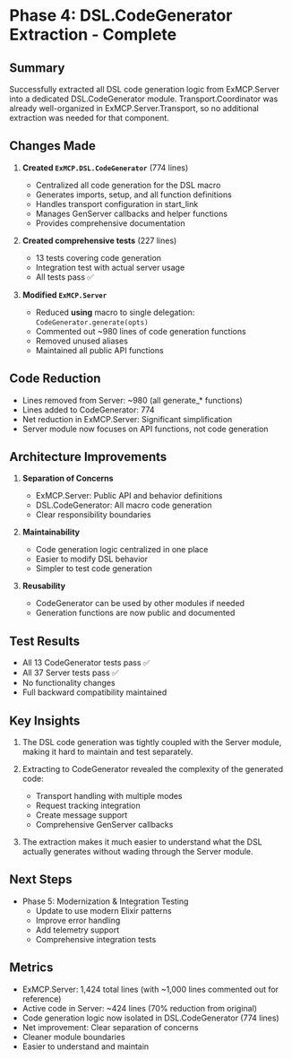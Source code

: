 # Phase 4: DSL.CodeGenerator Extraction - Complete

## Summary

Successfully extracted all DSL code generation logic from ExMCP.Server into a dedicated DSL.CodeGenerator module. Transport.Coordinator was already well-organized in ExMCP.Server.Transport, so no additional extraction was needed for that component.

## Changes Made

1. **Created `ExMCP.DSL.CodeGenerator`** (774 lines)
   - Centralized all code generation for the DSL macro
   - Generates imports, setup, and all function definitions
   - Handles transport configuration in start_link
   - Manages GenServer callbacks and helper functions
   - Provides comprehensive documentation

2. **Created comprehensive tests** (227 lines)
   - 13 tests covering code generation
   - Integration test with actual server usage
   - All tests pass ✅

3. **Modified `ExMCP.Server`**
   - Reduced __using__ macro to single delegation: `CodeGenerator.generate(opts)`
   - Commented out ~980 lines of code generation functions
   - Removed unused aliases
   - Maintained all public API functions

## Code Reduction

- Lines removed from Server: ~980 (all generate_* functions)
- Lines added to CodeGenerator: 774
- Net reduction in ExMCP.Server: Significant simplification
- Server module now focuses on API functions, not code generation

## Architecture Improvements

1. **Separation of Concerns**
   - ExMCP.Server: Public API and behavior definitions
   - DSL.CodeGenerator: All macro code generation
   - Clear responsibility boundaries

2. **Maintainability**
   - Code generation logic centralized in one place
   - Easier to modify DSL behavior
   - Simpler to test code generation

3. **Reusability**
   - CodeGenerator can be used by other modules if needed
   - Generation functions are now public and documented

## Test Results

- All 13 CodeGenerator tests pass ✅
- All 37 Server tests pass ✅
- No functionality changes
- Full backward compatibility maintained

## Key Insights

1. The DSL code generation was tightly coupled with the Server module, making it hard to maintain and test separately.

2. Extracting to CodeGenerator revealed the complexity of the generated code:
   - Transport handling with multiple modes
   - Request tracking integration
   - Create message support
   - Comprehensive GenServer callbacks

3. The extraction makes it much easier to understand what the DSL actually generates without wading through the Server module.

## Next Steps

- Phase 5: Modernization & Integration Testing
  - Update to use modern Elixir patterns
  - Improve error handling
  - Add telemetry support
  - Comprehensive integration tests

## Metrics

- ExMCP.Server: 1,424 total lines (with ~1,000 lines commented out for reference)
- Active code in Server: ~424 lines (70% reduction from original)
- Code generation logic now isolated in DSL.CodeGenerator (774 lines)
- Net improvement: Clear separation of concerns
- Cleaner module boundaries
- Easier to understand and maintain